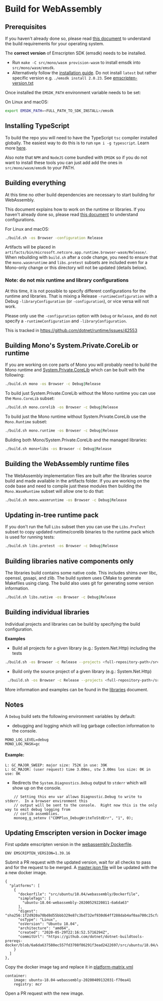 # Build for WebAssembly

## Prerequisites

If you haven't already done so, please read [this document](../../README.md#Build_Requirements) to understand the build requirements for your operating system.

The **correct version** of Emscripten SDK (emsdk) needs to be installed.
* Run `make -C src/mono/wasm provision-wasm` to install emsdk into `src/mono/wasm/emsdk`.
* Alternatively follow the [installation guide](https://emscripten.org/docs/getting_started/downloads.html#sdk-download-and-install).
Do not install `latest` but rather specific version e.g. `./emsdk install 2.0.23`. See [emscripten-version.txt](..\..\..\..\src\mono\wasm\emscripten-version.txt)

Once installed the `EMSDK_PATH` environment variable needs to be set:

On Linux and macOS:

```bash
export EMSDK_PATH=<FULL_PATH_TO_SDK_INSTALL>/emsdk
```

## Installing TypeScript

To build the repo you will need to have the TypeScript `tsc` compiler installed globally. The easiest way to do this is to run `npm i -g typescript`. Learn more [here](https://www.typescriptlang.org/id/download).

Also note that `NPM` and `NodeJS` come bundled with `EMSDK` so if you do not want to install these tools you can just add add the ones in `src/mono/wasm/emsdk` to your PATH.

## Building everything

At this time no other build dependencies are necessary to start building for WebAssembly.

This document explains how to work on the runtime or libraries. If you haven't already done so, please read [this document](../../README.md#Configurations) to understand configurations.

For Linux and macOS:

```bash
./build.sh -os Browser -configuration Release
```

Artifacts will be placed in `artifacts/bin/microsoft.netcore.app.runtime.browser-wasm/Release/`. When rebuilding with `build.sh` after a code change, you need to ensure that the `mono.wasmruntime` and `libs.pretest` subsets are included even for a Mono-only change or this directory will not be updated (details below).

### Note: do not mix runtime and library configurations

At this time, it is not possible to specify different configurations for the runtime and libraries.  That is mixing a Release `-runtimeConfiguration` with a Debug `-libraryConfiguration` (or `-configuration`), or vice versa will not work.

Please only use the `-configuration` option with `Debug` or `Release`, and do not specify a `-runtimeConfiguration` and `-libraryConfiguration`.

This is tracked in https://github.com/dotnet/runtime/issues/42553


## Building Mono's System.Private.CoreLib or runtime

If you are working on core parts of Mono you will probably need to build the Mono runtime and [System.Private.CoreLib](../../../design/coreclr/botr/corelib.md) which can be built with the following:

```bash
./build.sh mono -os Browser -c Debug|Release
```

To build just System.Private.CoreLib without the Mono runtime you can use the `Mono.CoreLib` subset:

```bash
./build.sh mono.corelib -os Browser -c Debug|Release
```

To build just the Mono runtime without System.Private.CoreLib use the `Mono.Runtime` subset:

```bash
./build.sh mono.runtime -os Browser -c Debug|Release
```

Building both Mono/System.Private.CoreLib and the managed libraries:

```bash
./build.sh mono+libs -os Browser -c Debug|Release
```

## Building the WebAssembly runtime files

The WebAssembly implementation files are built after the libraries source build and made available in the artifacts folder.  If you are working on the code base and need to compile just these modules then building the `Mono.WasmRuntime` subset will allow one to do that:

```bash
./build.sh mono.wasmruntime -os Browser -c Debug|Release
```

## Updating in-tree runtime pack

If you don't run the full `Libs` subset then you can use the `Libs.PreTest` subset to copy updated runtime/corelib binaries to the runtime pack which is used for running tests:

```bash
./build.sh libs.pretest -os Browser -c Debug|Release
```

## Building libraries native components only

The libraries build contains some native code. This includes shims over libc, openssl, gssapi, and zlib. The build system uses CMake to generate Makefiles using clang. The build also uses git for generating some version information.

```bash
./build.sh libs.native -os Browser -c Debug|Release
```

## Building individual libraries

Individual projects and libraries can be build by specifying the build configuration.

**Examples**

- Build all projects for a given library (e.g.: System.Net.Http) including the tests

```bash
./build.sh -os Browser -c Release --projects <full-repository-path>/src/libraries/System.Net.Http/System.Net.Http.sln
```

- Build only the source project of a given library (e.g.: System.Net.Http)

```bash
 ./build.sh -os Browser -c Release --projects <full-repository-path>/src/libraries/System.Net.Http/src/System.Net.Http.csproj
```

More information and examples can be found in the [libraries](./README.md#building-individual-libraries) document.

## Notes

A `Debug` build sets the following environment variables by default:

- debugging and logging which will log garbage collection information to the console.

```
MONO_LOG_LEVEL=debug
MONO_LOG_MASK=gc
```

  #### Example:
```
L: GC_MAJOR_SWEEP: major size: 752K in use: 39K
L: GC_MAJOR: (user request) time 3.00ms, stw 3.00ms los size: 0K in use: 0K
```

- Redirects the `System.Diagnostics.Debug` output to `stderr` which will show up on the console.

```
    // Setting this env var allows Diagnostic.Debug to write to stderr.  In a browser environment this
    // output will be sent to the console.  Right now this is the only way to emit debug logging from
    // corlib assemblies.
    monoeg_g_setenv ("COMPlus_DebugWriteToStdErr", "1", 0);
```

## Updating Emscripten version in Docker image

First update emscripten version in the [webassembly Dockerfile](https://github.com/dotnet/dotnet-buildtools-prereqs-docker/blob/master/src/ubuntu/18.04/webassembly/Dockerfile#L19).

```
ENV EMSCRIPTEN_VERSION=1.39.16
```

Submit a PR request with the updated version, wait for all checks to pass and for the request to be merged. A [master.json file](https://github.com/dotnet/versions/blob/master/build-info/docker/image-info.dotnet-dotnet-buildtools-prereqs-docker-master.json#L1126) will be updated with the a new docker image.

```
{
  "platforms": [
    {
      "dockerfile": "src/ubuntu/18.04/webassembly/Dockerfile",
      "simpleTags": [
        "ubuntu-18.04-webassembly-20200529220811-6a6da63"
      ],
      "digest": "sha256:1f2d920a70bd8d55bbb329e87c3bd732ef930d64ff288dab4af0aa700c25cfaf",
      "osType": "Linux",
      "osVersion": "Ubuntu 18.04",
      "architecture": "amd64",
      "created": "2020-05-29T22:16:52.5716294Z",
      "commitUrl": "https://github.com/dotnet/dotnet-buildtools-prereqs-docker/blob/6a6da637580ec557fd3708f86291f3ead2422697/src/ubuntu/18.04/webassembly/Dockerfile"
    }
  ]
},
```

Copy the docker image tag and replace it in [platform-matrix.yml](https://github.com/dotnet/runtime/blob/main/eng/pipelines/common/platform-matrix.yml#L172)

```
container:
    image: ubuntu-18.04-webassembly-20200409132031-f70ea41
    registry: mcr
```

Open a PR request with the new image.
